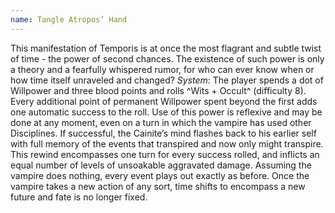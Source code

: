 ```yaml
---
name: Tangle Atropos’ Hand
---
```


This manifestation of Temporis is at once the most flagrant and subtle twist of time - the power of second chances. The existence of such power is only a theory and a fearfully whispered rumor, for who can ever know when or how time itself unraveled and changed?
_System_: The player spends a dot of Willpower and three blood points and rolls ^Wits + Occult^ (difficulty 8). Every additional point of permanent Willpower spent beyond the first adds one automatic success to the roll. Use of this power is reflexive and may be done at any moment, even on a turn in which the vampire has used other Disciplines. If successful, the Cainite’s mind flashes back to his earlier self with full memory of the events that transpired and now only might transpire. This rewind encompasses one turn for every success rolled, and inflicts an equal number of levels of unsoakable aggravated damage. Assuming the vampire does nothing, every event plays out exactly as before. Once the vampire takes a new action of any sort, time shifts to encompass a new future and fate is no longer fixed.